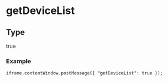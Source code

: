 # getDeviceList

## Type

true

### Example

```
iframe.contentWindow.postMessage({ "getDeviceList": true });
```
